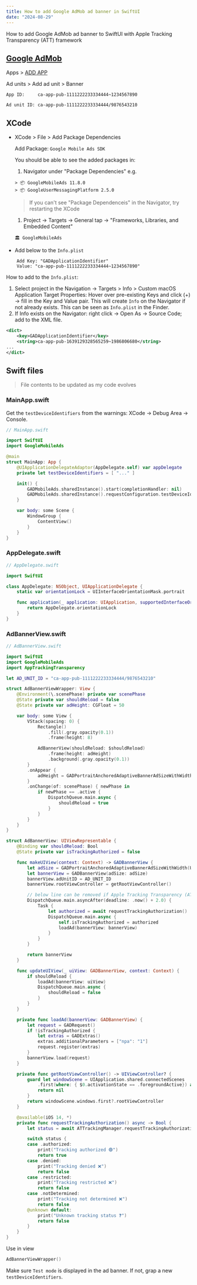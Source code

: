 ```yaml
---
title: How to add Google AdMob ad banner in SwiftUI
date: "2024-08-29"
---
```


How to add Google AdMob ad banner to SwiftUI with Apple Tracking Transparency (ATT) framework

## [Google AdMob](https://admob.google.com/v2/home)

Apps > [ADD APP](https://admob.google.com/v2/apps/create)

Ad units > Add ad unit > Banner

    App ID:     ca-app-pub-1111222233334444~1234567890

    Ad unit ID: ca-app-pub-1111222233334444/9876543210

## XCode

- XCode > File > Add Package Dependencies

  Add Package: `Google Mobile Ads SDK`

  You should be able to see the added packages in:

  1. Navigator under "Package Dependencies" e.g.

  ```text
  > 📦 GoogleMobileAds 11.8.0
  > 📦 GoogleUserMessagingPlatform 2.5.0
  ```

  > If you can't see "Package Dependenceis" in the Navigator, try restarting the XCode

  1. Project -> Targets -> General tap -> "Frameworks, Libraries, and Embedded Content"

  ```text
  🏛️ GoogleMobileAds
  ```

- Add below to the `Info.plist`

```text
    Add Key: "GADApplicationIdentifier"
    Value: "ca-app-pub-1111222233334444~1234567890"
```

How to add to the `Info.plist`:

1. Select project in the Navigation -> Targets > Info > Custom macOS Application Target Properties: Hover over pre-existing Keys and click (+) -> fill in the Key and Value pair.
   This will create `Info` on the Navigator if not already exists. This can be seen as `Info.plist` in the Finder.
2. If Info exists on the Navigator: right click -> Open As -> Source Code; add to the XML file.

```xml
<dict>
	<key>GADApplicationIdentifier</key>
	<string>ca-app-pub-1639129328565259~1986806680</string>
...
</dict>
```

## Swift files

> File contents to be updated as my code evolves

### MainApp.swift

Get the `testDeviceIdentifiers` from the warnings: XCode -> Debug Area -> Console.

```swift
// MainApp.swift

import SwiftUI
import GoogleMobileAds

@main
struct MainApp: App {
    @UIApplicationDelegateAdaptor(AppDelegate.self) var appDelegate
    private let testDeviceIdentifiers = [ "..." ]

    init() {
        GADMobileAds.sharedInstance().start(completionHandler: nil)
        GADMobileAds.sharedInstance().requestConfiguration.testDeviceIdentifiers = self.testDeviceIdentifiers
    }

    var body: some Scene {
        WindowGroup {
            ContentView()
        }
    }
}
```

### AppDelegate.swift

```swift
// AppDelegate.swift

import SwiftUI

class AppDelegate: NSObject, UIApplicationDelegate {
    static var orientationLock = UIInterfaceOrientationMask.portrait

    func application(_ application: UIApplication, supportedInterfaceOrientationsFor window: UIWindow?) -> UIInterfaceOrientationMask {
        return AppDelegate.orientationLock
    }
}
```

### AdBannerView.swift

```swift
// AdBannerView.swift

import SwiftUI
import GoogleMobileAds
import AppTrackingTransparency

let AD_UNIT_ID = "ca-app-pub-1111222233334444/9876543210"

struct AdBannerViewWrapper: View {
    @Environment(\.scenePhase) private var scenePhase
    @State private var shouldReload = false
    @State private var adHeight: CGFloat = 50

    var body: some View {
        VStack(spacing: 0) {
            Rectangle()
                .fill(.gray.opacity(0.1))
                .frame(height: 8)

            AdBannerView(shouldReload: $shouldReload)
                .frame(height: adHeight)
                .background(.gray.opacity(0.1))
        }
        .onAppear {
            adHeight = GADPortraitAnchoredAdaptiveBannerAdSizeWithWidth(UIScreen.main.bounds.width).size.height
        }
        .onChange(of: scenePhase) { newPhase in
            if newPhase == .active {
                DispatchQueue.main.async {
                    shouldReload = true
                }
            }
        }
    }
}

struct AdBannerView: UIViewRepresentable {
    @Binding var shouldReload: Bool
    @State private var isTrackingAuthorized = false

    func makeUIView(context: Context) -> GADBannerView {
        let adSize = GADPortraitAnchoredAdaptiveBannerAdSizeWithWidth(UIScreen.main.bounds.width)
        let bannerView = GADBannerView(adSize: adSize)
        bannerView.adUnitID = AD_UNIT_ID
        bannerView.rootViewController = getRootViewController()

        // below line can be removed if Apple Tracking Transparency (ATT) popup appears without delay
        DispatchQueue.main.asyncAfter(deadline: .now() + 2.0) {
            Task {
                let authorized = await requestTrackingAuthorization()
                DispatchQueue.main.async {
                    self.isTrackingAuthorized = authorized
                    loadAd(bannerView: bannerView)
                }
            }
        }

        return bannerView
    }

    func updateUIView(_ uiView: GADBannerView, context: Context) {
        if shouldReload {
            loadAd(bannerView: uiView)
            DispatchQueue.main.async {
                shouldReload = false
            }
        }
    }

    private func loadAd(bannerView: GADBannerView) {
        let request = GADRequest()
        if !isTrackingAuthorized {
            let extras = GADExtras()
            extras.additionalParameters = ["npa": "1"]
            request.register(extras)
        }
        bannerView.load(request)
    }

    private func getRootViewController() -> UIViewController? {
        guard let windowScene = UIApplication.shared.connectedScenes
            .first(where: { $0.activationState == .foregroundActive}) as? UIWindowScene else {
            return nil
        }
        return windowScene.windows.first?.rootViewController
    }

    @available(iOS 14, *)
    private func requestTrackingAuthorization() async -> Bool {
        let status = await ATTrackingManager.requestTrackingAuthorization()

        switch status {
        case .authorized:
            print("Tracking authorized 🟢")
            return true
        case .denied:
            print("Tracking denied ❌")
            return false
        case .restricted:
            print("Tracking restricted ❌")
            return false
        case .notDetermined:
            print("Tracking not determined ❌")
            return false
        @unknown default:
            print("Unknown tracking status ❓")
            return false
        }
    }
}
```

Use in view

```swift
AdBannerViewWrapper()
```

Make sure `Test mode` is displayed in the ad banner. If not, grap a new `testDeviceIdentifiers`.
